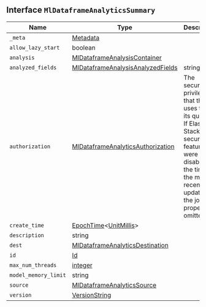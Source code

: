 ## Interface `MlDataframeAnalyticsSummary`

| Name | Type | Description |
| - | - | - |
| `_meta` | [Metadata](./Metadata.md) | &nbsp; |
| `allow_lazy_start` | boolean | &nbsp; |
| `analysis` | [MlDataframeAnalysisContainer](./MlDataframeAnalysisContainer.md) | &nbsp; |
| `analyzed_fields` | [MlDataframeAnalysisAnalyzedFields](./MlDataframeAnalysisAnalyzedFields.md) | string[] | &nbsp; |
| `authorization` | [MlDataframeAnalyticsAuthorization](./MlDataframeAnalyticsAuthorization.md) | The security privileges that the job uses to run its queries. If Elastic Stack security features were disabled at the time of the most recent update to the job, this property is omitted. |
| `create_time` | [EpochTime](./EpochTime.md)<[UnitMillis](./UnitMillis.md)> | &nbsp; |
| `description` | string | &nbsp; |
| `dest` | [MlDataframeAnalyticsDestination](./MlDataframeAnalyticsDestination.md) | &nbsp; |
| `id` | [Id](./Id.md) | &nbsp; |
| `max_num_threads` | [integer](./integer.md) | &nbsp; |
| `model_memory_limit` | string | &nbsp; |
| `source` | [MlDataframeAnalyticsSource](./MlDataframeAnalyticsSource.md) | &nbsp; |
| `version` | [VersionString](./VersionString.md) | &nbsp; |
